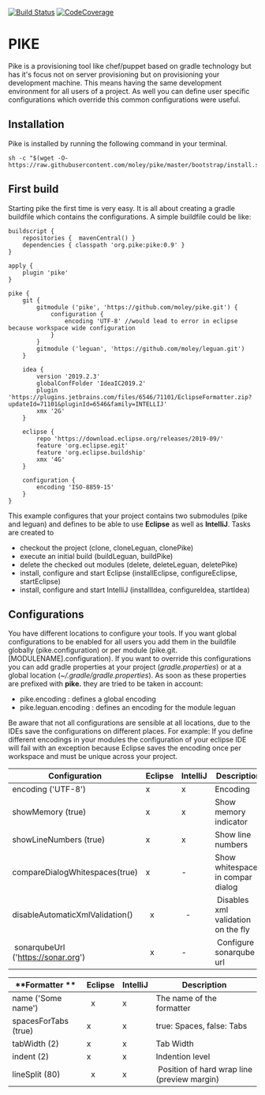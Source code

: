 [![Build Status](https://travis-ci.org/moley/pike.svg?branch=master)](https://travis-ci.org/moley/pike)
[![CodeCoverage](https://codecov.io/gh/moley/pike/branch/master/graph/badge.svg)](https://codecov.io/gh/moley/pike)


PIKE
====

Pike is a provisioning tool like chef/puppet based on gradle technology but has it's focus not on 
server provisioning but on provisioning your development machine. This means having the same 
development environment for all users of a project. As well you can define user specific 
configurations which override this common configurations were useful. 

## Installation

Pike is installed by running the following command in your terminal. 

```
sh -c "$(wget -O- https://raw.githubusercontent.com/moley/pike/master/bootstrap/install.sh)"
```


## First build 

Starting pike the first time is very easy. It is all about creating a gradle buildfile which 
contains the configurations. A simple buildfile could be like: 
```
buildscript {
    repositories {  mavenCentral() }
    dependencies { classpath 'org.pike:pike:0.9' }
}

apply {
    plugin 'pike'
}

pike {
    git {
        gitmodule ('pike', 'https://github.com/moley/pike.git') {
            configuration {
                encoding 'UTF-8' //would lead to error in eclipse because workspace wide configuration  
            }
        }
        gitmodule ('leguan', 'https://github.com/moley/leguan.git')
    }

    idea {
        version '2019.2.3'
        globalConfFolder 'IdeaIC2019.2'
        plugin 'https://plugins.jetbrains.com/files/6546/71101/EclipseFormatter.zip?updateId=71101&pluginId=6546&family=INTELLIJ'
        xmx '2G'
    }

    eclipse {
        repo 'https://download.eclipse.org/releases/2019-09/'
        feature 'org.eclipse.egit'
        feature 'org.eclipse.buildship'
        xmx '4G'
    }

    configuration {
        encoding 'ISO-8859-15'
    }
}
```
This example configures that your project contains two submodules (pike and leguan) and
defines to be able to use **Eclipse** as well as **IntelliJ**. Tasks are created to 
* checkout the project (clone, cloneLeguan, clonePike)
* execute an initial build (buildLeguan, buildPike)
* delete the checked out modules (delete, deleteLeguan, deletePike)
* install, configure and start Eclipse (installEclipse, configureEclipse, startEclipse)
* install, configure and start IntelliJ (installIdea, configureIdea, startIdea)

## Configurations

You have different locations to configure your tools. If you want global configurations to be enabled 
for all users you add them in the buildfile globally (pike.configuration)
or per module (pike.git.[MODULENAME].configuration). 
If you want to override this configurations you can add gradle properties at your project (*gradle.properties*) 
or at a global location (*~/.gradle/gradle.properties*). As soon as these properties are prefixed with **pike.** they 
are tried to be taken in account: 
* pike.encoding : defines a global encoding
* pike.leguan.encoding : defines an encoding for the module leguan

Be aware that not all configurations are sensible at all locations, due to the IDEs save the configurations on different 
places. For example: If you define different encodings in your modules the configuration of your eclipse IDE will fail 
with an exception because Eclipse saves the encoding once per workspace and must be unique across your project.

| **Configuration**                  | **Eclipse**  | **IntelliJ**   |  Description                       |
|------------------------------------|--------------|----------------|------------------------------------|
| encoding ('UTF-8')                 |      x       |     x          | Encoding                           |
| showMemory (true)                  |      x       |     x          | Show memory indicator              |
| showLineNumbers (true)             |      x       |     x          | Show line numbers                  |
| compareDialogWhitespaces(true)     |      x       |     -          | Show whitespaces in compar dialog  |
| disableAutomaticXmlValidation()    |      x       |     -          | Disables xml validation on the fly |
| sonarqubeUrl ('https://sonar.org') |      x       |     -          | Configure sonarqube url            |

| **Formatter    **       | **Eclipse**  | **IntelliJ**            |   Description                     |
|-------------------------|--------------|-------------------------|-----------------------------------|
| name ('Some name')      |      x       |     x                   | The name of the formatter         |
| spacesForTabs (true)    |      x       |     x                   | true: Spaces, false: Tabs         |
| tabWidth (2)            |      x       |     x                   | Tab Width                         |
| indent (2)              |      x       |     x                   | Indention level                   |
| lineSplit (80)          |      x       |     x                   | Position of hard wrap line (preview margin) |




